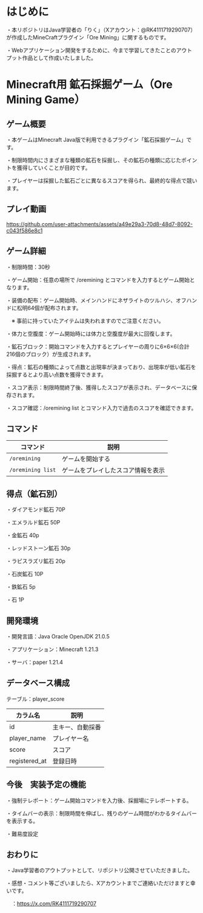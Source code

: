 # はじめに
・本リポジトリはJava学習者の「りく」（Xアカウント：@RK4111719290707）が作成したMineCraftプラグイン「Ore Mining」に関するものです。

・Webアプリケーション開発をするために、今まで学習してきたことのアウトプット作品として作成いたしました。

# Minecraft用 鉱石採掘ゲーム（Ore Mining Game）
## ゲーム概要
・本ゲームはMinecraft Java版で利用できるプラグイン「鉱石採掘ゲーム」です。

・制限時間内にさまざまな種類の鉱石を採掘し、その鉱石の種類に応じたポイントを獲得していくことが目的です。

・プレイヤーは採掘した鉱石ごとに異なるスコアを得られ、最終的な得点で競います。

## プレイ動画
https://github.com/user-attachments/assets/a49e29a3-70d8-48d7-8092-c043f586e8c1

## ゲーム詳細
・制限時間：30秒

・ゲーム開始：任意の場所で /oremining とコマンドを入力するとゲーム開始となります。

・装備の配布：ゲーム開始時、メインハンドにネザライトのツルハシ、オフハンドに松明64個が配布されます。

　※ 事前に持っていたアイテムは失われますのでご注意ください。

・体力と空腹度：ゲーム開始時には体力と空腹度が最大に回復します。

・鉱石ブロック：開始コマンドを入力するとプレイヤーの周りに6×6×6(合計216個のブロック）が生成されます。

・得点：鉱石の種類によって点数と出現率が決まっており、出現率が低い鉱石を採掘するとより高い点数を獲得できます。

・スコア表示：制限時間終了後、獲得したスコアが表示され、データベースに保存されます。

・スコア確認：/oremining list とコマンド入力で過去のスコアを確認できます。

## コマンド
| コマンド | 説明 |
| --- | --- |
| `/oremining` | ゲームを開始する |
| `/oremining list` | ゲームをプレイしたスコア情報を表示 |

## 得点（鉱石別）
・ダイアモンド鉱石 70P

・エメラルド鉱石 50P

・金鉱石 40p

・レッドストーン鉱石 30p

・ラピスラズリ鉱石 20p

・石炭鉱石 10P

・鉄鉱石 5p

・石 1P

## 開発環境
・開発言語：Java Oracle OpenJDK 21.0.5

・アプリケーション：Minecraft 1.21.3

・サーバ：paper 1.21.4

## データベース構成
テーブル：player_score

| カラム名 | 説明 |
| --- | --- |
| id | 主キー、自動採番 |
| player_name | プレイヤー名 |
| score | スコア |
| registered_at | 登録日時 |

## 今後　実装予定の機能
・強制テレポート：ゲーム開始コマンドを入力後、採掘場にテレポートする。

・タイムバーの表示：制限時間を伸ばし、残りのゲーム時間がわかるタイムバーを表示する。

・難易度設定

## おわりに
・Java学習者のアウトプットとして、リポジトリ公開させていただきました。

・感想・コメント等ございましたら、Xアカウントまでご連絡いただけますと幸いです。

　：https://x.com/RK4111719290707
